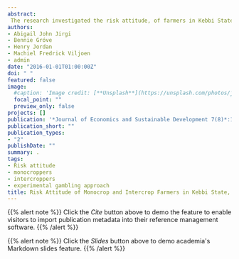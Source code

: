 ```yaml
---
abstract: 
 The research investigated the risk attitude, of farmers in Kebbi State, Nigeria, with the aim of generating reliableinformation on the influence of risk attitudes of the decision-making behaviour of farmers. Agriculturalproduction is highly characterized by risks for this reason, farmers’ attitudes towards risk is imperative inunderstanding their behaviour towards the adoption of new technology and managerial decisions. The techniqueapplied in order to achieve the objectives of the study was Experimental Gambling Approach. Data to conductthe research was obtained mainly from primary sources through a questionnaire survey of 256 farmers,comprising 98 monocroppers and 158 intercroppers. The results from the study revealed that all the farmersexhibit some level of risk aversion. The intercroppers were statistically significantly more risk-averse than themonocroppers. Risk attitude influences the decisions farmers make in the production process and should beconsidered when formulating agricultural policies.
authors:
- Abigail John Jirgi
- Bennie Gróve
- Henry Jordan 
- Machiel Fredrick Viljoen
- admin
date: "2016-01-01T01:00:00Z"
doi: " "
featured: false
image:
  #caption: 'Image credit: [**Unsplash**](https://unsplash.com/photos/jdD8gXaTZsc)'
  focal_point: ""
  preview_only: false
projects: []
publication: '*Journal of Economics and Sustainable Development 7(8)*:140-149'
publication_short: ""
publication_types:
- "2"
publishDate: ""
summary: .
tags:
- Risk attitude
- monocroppers
- intercroppers
- experimental gambling approach 
title: Risk Attitude of Monocrop and Intercrop Farmers in Kebbi State, Nigeria
---
```

{{% alert note %}}
Click the *Cite* button above to demo the feature to enable visitors to import publication metadata into their reference management software.
{{% /alert %}}

{{% alert note %}}
Click the *Slides* button above to demo academia's Markdown slides feature.
{{% /alert %}}
